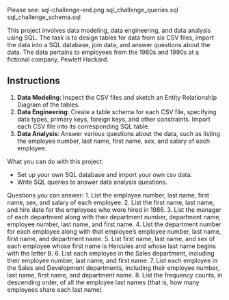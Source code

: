 Please see: 
sql-challenge-erd.png
sql_challenge_queries.sql
sql_challenge_schema.sql

This project involves data modeling, data engineering, and data analysis using SQL. The task is to design tables for data from six CSV files, import the data into a SQL database, join data, and answer questions about the data. The data pertains to employees from the 1980s and 1990s at a fictional company, Pewlett Hackard.

## Instructions

1. **Data Modeling**: Inspect the CSV files and sketch an Entity Relationship Diagram of the tables.
2. **Data Engineering**: Create a table schema for each CSV file, specifying data types, primary keys, foreign keys, and other constraints. Import each CSV file into its corresponding SQL table.
3. **Data Analysis**: Answer various questions about the data, such as listing the employee number, last name, first name, sex, and salary of each employee.

What you can do with this project:
- Set up your own SQL database and import your own csv data.
- Write SQL queries to answer data analysis questions.

Questions you can answer:
    1. List the employee number, last name, first name, sex, and salary of each employee.
    2. List the first name, last name, and hire date for the employees who were hired in 1986.
    3. List the manager of each department along with their department number, department name, employee number, last name, and first name.
    4. List the department number for each employee along with that employee’s employee number, last name, first name, and department name.
    5. List first name, last name, and sex of each employee whose first name is Hercules and whose last name begins with the letter B.
    6. List each employee in the Sales department, including their employee number, last name, and first name.
    7. List each employee in the Sales and Development departments, including their employee number, last name, first name, and department name.
    8. List the frequency counts, in descending order, of all the employee last names (that is, how many employees share each last name).
